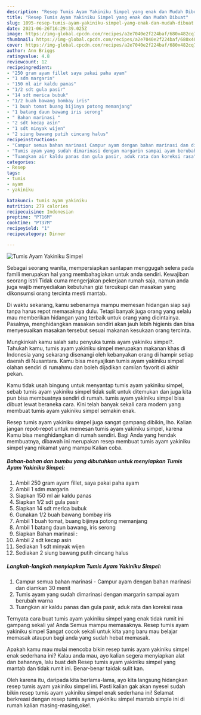 ```yaml
---
description: "Resep Tumis Ayam Yakiniku Simpel yang enak dan Mudah Dibuat"
title: "Resep Tumis Ayam Yakiniku Simpel yang enak dan Mudah Dibuat"
slug: 1095-resep-tumis-ayam-yakiniku-simpel-yang-enak-dan-mudah-dibuat
date: 2021-06-26T16:29:39.025Z
image: https://img-global.cpcdn.com/recipes/a2e7040e2f224baf/680x482cq70/tumis-ayam-yakiniku-simpel-foto-resep-utama.jpg
thumbnail: https://img-global.cpcdn.com/recipes/a2e7040e2f224baf/680x482cq70/tumis-ayam-yakiniku-simpel-foto-resep-utama.jpg
cover: https://img-global.cpcdn.com/recipes/a2e7040e2f224baf/680x482cq70/tumis-ayam-yakiniku-simpel-foto-resep-utama.jpg
author: Ann Briggs
ratingvalue: 4.8
reviewcount: 12
recipeingredient:
- "250 gram ayam fillet saya pakai paha ayam"
- "1 sdm margarin"
- "150 ml air kaldu panas"
- "1/2 sdt gula pasir"
- "14 sdt merica bubuk"
- "1/2 buah bawang bombay iris"
- "1 buah tomat buang bijinya potong memanjang"
- "1 batang daun bawang iris serong"
- " Bahan marinasi "
- "2 sdt kecap asin"
- "1 sdt minyak wijen"
- "2 siung bawang putih cincang halus"
recipeinstructions:
- "Campur semua bahan marinasi Campur ayam dengan bahan marinasi dan diamkan 30 menit"
- "Tumis ayam yang sudah dimarinasi dengan margarin sampai ayam berubah warna"
- "Tuangkan air kaldu panas dan gula pasir, aduk rata dan koreksi rasa"
categories:
- Resep
tags:
- tumis
- ayam
- yakiniku

katakunci: tumis ayam yakiniku 
nutrition: 279 calories
recipecuisine: Indonesian
preptime: "PT16M"
cooktime: "PT37M"
recipeyield: "1"
recipecategory: Dinner

---
```



![Tumis Ayam Yakiniku Simpel](https://img-global.cpcdn.com/recipes/a2e7040e2f224baf/680x482cq70/tumis-ayam-yakiniku-simpel-foto-resep-utama.jpg)

Sebagai seorang wanita, mempersiapkan santapan menggugah selera pada famili merupakan hal yang membahagiakan untuk anda sendiri. Kewajiban seorang istri Tidak cuma mengerjakan pekerjaan rumah saja, namun anda juga wajib menyediakan kebutuhan gizi tercukupi dan masakan yang dikonsumsi orang tercinta mesti mantab.

Di waktu  sekarang, kamu sebenarnya mampu memesan hidangan siap saji tanpa harus repot memasaknya dulu. Tetapi banyak juga orang yang selalu mau memberikan hidangan yang terbaik untuk orang yang dicintainya. Pasalnya, menghidangkan masakan sendiri akan jauh lebih higienis dan bisa menyesuaikan masakan tersebut sesuai makanan kesukaan orang tercinta. 



Mungkinkah kamu salah satu penyuka tumis ayam yakiniku simpel?. Tahukah kamu, tumis ayam yakiniku simpel merupakan makanan khas di Indonesia yang sekarang disenangi oleh kebanyakan orang di hampir setiap daerah di Nusantara. Kamu bisa menyajikan tumis ayam yakiniku simpel olahan sendiri di rumahmu dan boleh dijadikan camilan favorit di akhir pekan.

Kamu tidak usah bingung untuk menyantap tumis ayam yakiniku simpel, sebab tumis ayam yakiniku simpel tidak sulit untuk ditemukan dan juga kita pun bisa membuatnya sendiri di rumah. tumis ayam yakiniku simpel bisa dibuat lewat beraneka cara. Kini telah banyak sekali cara modern yang membuat tumis ayam yakiniku simpel semakin enak.

Resep tumis ayam yakiniku simpel juga sangat gampang dibikin, lho. Kalian jangan repot-repot untuk memesan tumis ayam yakiniku simpel, karena Kamu bisa menghidangkan di rumah sendiri. Bagi Anda yang hendak membuatnya, dibawah ini merupakan resep membuat tumis ayam yakiniku simpel yang nikamat yang mampu Kalian coba.

<!--inarticleads1-->

##### Bahan-bahan dan bumbu yang dibutuhkan untuk menyiapkan Tumis Ayam Yakiniku Simpel:

1. Ambil 250 gram ayam fillet, saya pakai paha ayam
1. Ambil 1 sdm margarin
1. Siapkan 150 ml air kaldu panas
1. Siapkan 1/2 sdt gula pasir
1. Siapkan 14 sdt merica bubuk
1. Gunakan 1/2 buah bawang bombay iris
1. Ambil 1 buah tomat, buang bijinya potong memanjang
1. Ambil 1 batang daun bawang, iris serong
1. Siapkan  Bahan marinasi :
1. Ambil 2 sdt kecap asin
1. Sediakan 1 sdt minyak wijen
1. Sediakan 2 siung bawang putih cincang halus




<!--inarticleads2-->

##### Langkah-langkah menyiapkan Tumis Ayam Yakiniku Simpel:

1. Campur semua bahan marinasi - Campur ayam dengan bahan marinasi dan diamkan 30 menit
1. Tumis ayam yang sudah dimarinasi dengan margarin sampai ayam berubah warna
1. Tuangkan air kaldu panas dan gula pasir, aduk rata dan koreksi rasa




Ternyata cara buat tumis ayam yakiniku simpel yang enak tidak rumit ini gampang sekali ya! Anda Semua mampu memasaknya. Resep tumis ayam yakiniku simpel Sangat cocok sekali untuk kita yang baru mau belajar memasak ataupun bagi anda yang sudah hebat memasak.

Apakah kamu mau mulai mencoba bikin resep tumis ayam yakiniku simpel enak sederhana ini? Kalau anda mau, ayo kalian segera menyiapkan alat dan bahannya, lalu buat deh Resep tumis ayam yakiniku simpel yang mantab dan tidak rumit ini. Benar-benar taidak sulit kan. 

Oleh karena itu, daripada kita berlama-lama, ayo kita langsung hidangkan resep tumis ayam yakiniku simpel ini. Pasti kalian gak akan nyesel sudah bikin resep tumis ayam yakiniku simpel enak sederhana ini! Selamat berkreasi dengan resep tumis ayam yakiniku simpel mantab simple ini di rumah kalian masing-masing,oke!.


